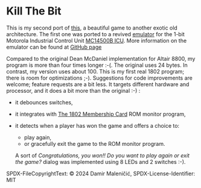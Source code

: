 # Kill The Bit

This is my second port of [this](https://altairclone.com/downloads/killbits.pdf), a beautiful game to another exotic old architecture. The first one was ported to a
revived [emulator](https://dmalenic.github.io/mc14500b/mc14500-sim/index.html) for the 1-bit Motorola Industrial Control Unit [MC14500B ICU](https://en.wikipedia.org/wiki/Motorola_MC14500B). More information on the
emulator can be found at [GitHub page](https://github.com/dmalenic/mc14500b/tree/main/mc14500-sim)

Compared to the original Dean McDaniel implementation for Altair 8800, my program is more than four times longer :-(.
The original uses 24 bytes. In contrast, my version uses about 100. This is my first real 1802 program; there is room
for optimizations ;-). Suggestions for code improvements are welcome; feature requests are a bit less. It targets
different hardware and processor, and it does a bit more than the original :-) :

- it debounces switches,
- it integrates with [The 1802 Membership Card](https://www.sunrise-ev.com/1802.htm) ROM monitor program,
- it detects when a player has won the game and offers a choice to:

  - play again,
  - or gracefully exit the game to the ROM monitor program.

  A sort of *Congratulations, you won!! Do you want to play again or exit the game?* dialog was implemented using 8 LEDs and
  2 switches :-).




SPDX-FileCopyrightText: © 2024 Damir Maleničić,
SPDX-License-Identifier: MIT